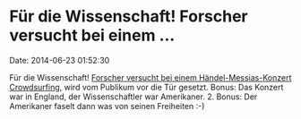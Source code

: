 Für die Wissenschaft! Forscher versucht bei einem \...
======================================================

Date: 2014-06-23 01:52:30

Für die Wissenschaft! [Forscher versucht bei einem
Händel-Messias-Konzert
Crowdsurfing](http://www.independent.ie/world-news/europe/leading-scientist-ejected-by-audience-after-trying-to-crowd-surf-at-classical-music-concert-30371249.html),
wird vom Publikum vor die Tür gesetzt. Bonus: Das Konzert war in
England, der Wissenschaftler war Amerikaner. 2. Bonus: Der Amerikaner
faselt dann was von seinen Freiheiten :-)
